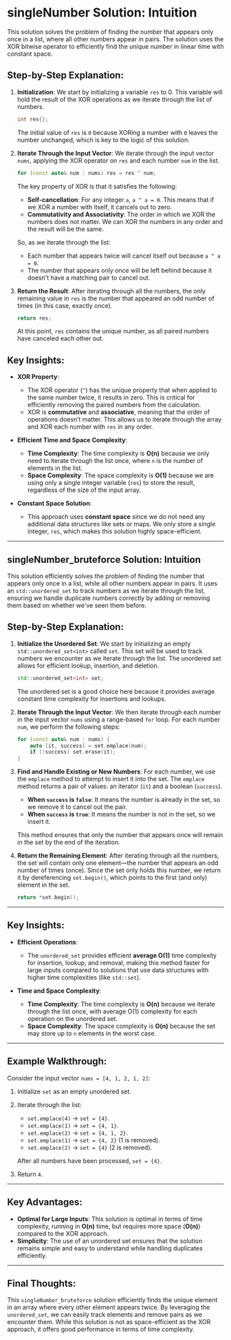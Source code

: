 # singleNumber Solution: Intuition

This solution solves the problem of finding the number that appears only once in a list, where all other numbers appear in pairs. The solution uses the XOR bitwise operator to efficiently find the unique number in linear time with constant space.

## Step-by-Step Explanation:

1. **Initialization**:
   We start by initializing a variable `res` to 0. This variable will hold the result of the XOR operations as we iterate through the list of numbers.

   ```cpp
   int res{};
   ```

   The initial value of `res` is `0` because XORing a number with `0` leaves the number unchanged, which is key to the logic of this solution.

2. **Iterate Through the Input Vector**:
   We iterate through the input vector `nums`, applying the XOR operator on `res` and each number `num` in the list.

   ```cpp
   for (const auto& num : nums) res = res ^ num;
   ```

   The key property of XOR is that it satisfies the following:

   - **Self-cancellation**: For any integer `a`, `a ^ a = 0`. This means that if we XOR a number with itself, it cancels out to zero.
   - **Commutativity and Associativity**: The order in which we XOR the numbers does not matter. We can XOR the numbers in any order and the result will be the same.

   So, as we iterate through the list:
   - Each number that appears twice will cancel itself out because `a ^ a = 0`.
   - The number that appears only once will be left behind because it doesn't have a matching pair to cancel out.

3. **Return the Result**:
   After iterating through all the numbers, the only remaining value in `res` is the number that appeared an odd number of times (in this case, exactly once).

   ```cpp
   return res;
   ```

   At this point, `res` contains the unique number, as all paired numbers have canceled each other out.

## Key Insights:

- **XOR Property**:
  - The XOR operator (`^`) has the unique property that when applied to the same number twice, it results in zero. This is critical for efficiently removing the paired numbers from the calculation.
  - XOR is **commutative** and **associative**, meaning that the order of operations doesn’t matter. This allows us to iterate through the array and XOR each number with `res` in any order.

- **Efficient Time and Space Complexity**:
  - **Time Complexity**: The time complexity is **O(n)** because we only need to iterate through the list once, where `n` is the number of elements in the list.
  - **Space Complexity**: The space complexity is **O(1)** because we are using only a single integer variable (`res`) to store the result, regardless of the size of the input array.

- **Constant Space Solution**:
  - This approach uses **constant space** since we do not need any additional data structures like sets or maps. We only store a single integer, `res`, which makes this solution highly space-efficient.

---

## singleNumber_bruteforce Solution: Intuition

This solution efficiently solves the problem of finding the number that appears only once in a list, while all other numbers appear in pairs. It uses an `std::unordered_set` to track numbers as we iterate through the list, ensuring we handle duplicate numbers correctly by adding or removing them based on whether we've seen them before.

## Step-by-Step Explanation:

1. **Initialize the Unordered Set**:
   We start by initializing an empty `std::unordered_set<int>` called `set`. This set will be used to track numbers we encounter as we iterate through the list. The unordered set allows for efficient lookup, insertion, and deletion.

   ```cpp
   std::unordered_set<int> set;
   ```

   The unordered set is a good choice here because it provides average constant time complexity for insertions and lookups.

2. **Iterate Through the Input Vector**:
   We then iterate through each number in the input vector `nums` using a range-based `for` loop. For each number `num`, we perform the following steps:

   ```cpp
   for (const auto& num : nums) {
       auto [it, success] = set.emplace(num);
       if (!success) set.erase(it);
   }
   ```

3. **Find and Handle Existing or New Numbers**:
   For each number, we use the `emplace` method to attempt to insert it into the set. The `emplace` method returns a pair of values: an iterator (`it`) and a boolean (`success`).
   - **When `success` is `false`**: It means the number is already in the set, so we remove it to cancel out the pair.
   - **When `success` is `true`**: It means the number is not in the set, so we insert it.

   This method ensures that only the number that appears once will remain in the set by the end of the iteration.

4. **Return the Remaining Element**:
   After iterating through all the numbers, the set will contain only one element—the number that appears an odd number of times (once). Since the set only holds this number, we return it by dereferencing `set.begin()`, which points to the first (and only) element in the set.

   ```cpp
   return *set.begin();
   ```

---

## Key Insights:

- **Efficient Operations**:
  - The `unordered_set` provides efficient **average O(1)** time complexity for insertion, lookup, and removal, making this method faster for large inputs compared to solutions that use data structures with higher time complexities (like `std::set`).

- **Time and Space Complexity**:
  - **Time Complexity**: The time complexity is **O(n)** because we iterate through the list once, with average O(1) complexity for each operation on the unordered set.
  - **Space Complexity**: The space complexity is **O(n)** because the set may store up to `n` elements in the worst case.

---

## Example Walkthrough:

Consider the input vector `nums = [4, 1, 2, 1, 2]`:

1. Initialize `set` as an empty unordered set.
2. Iterate through the list:
   - `set.emplace(4)` → `set = {4}`.
   - `set.emplace(1)` → `set = {4, 1}`.
   - `set.emplace(2)` → `set = {4, 1, 2}`.
   - `set.emplace(1)` → `set = {4, 2}` (1 is removed).
   - `set.emplace(2)` → `set = {4}` (2 is removed).
   
   After all numbers have been processed, `set = {4}`.

3. Return `4`.

---

## Key Advantages:

- **Optimal for Large Inputs**: This solution is optimal in terms of time complexity, running in **O(n)** time, but requires more space (**O(n)**) compared to the XOR approach.
- **Simplicity**: The use of an unordered set ensures that the solution remains simple and easy to understand while handling duplicates efficiently.

---

## Final Thoughts:

This `singleNumber_bruteforce` solution efficiently finds the unique element in an array where every other element appears twice. By leveraging the `unordered_set`, we can easily track elements and remove pairs as we encounter them. While this solution is not as space-efficient as the XOR approach, it offers good performance in terms of time complexity.
